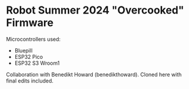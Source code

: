 # Robot Summer 2024 "Overcooked" Firmware

Microcontrollers used:
- Bluepill
- ESP32 Pico
- ESP32 S3 Wroom1

Collaboration with Benedikt Howard (benedikthoward). Cloned here with final edits included.
